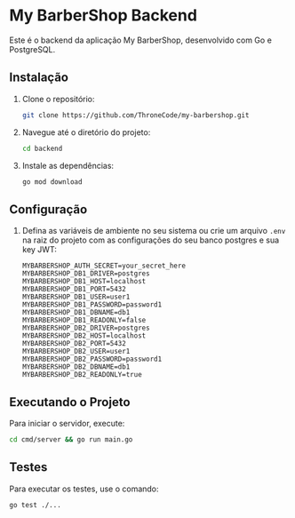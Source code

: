
# My BarberShop Backend

Este é o backend da aplicação My BarberShop, desenvolvido com Go e PostgreSQL.

## Instalação

1. Clone o repositório:
   ```bash
   git clone https://github.com/ThroneCode/my-barbershop.git
   ```
2. Navegue até o diretório do projeto:
   ```bash
   cd backend
   ```
3. Instale as dependências:
   ```bash
   go mod download
   ```

## Configuração

1. Defina as variáveis de ambiente no seu sistema ou crie um arquivo `.env` na raiz do projeto com as configurações do seu banco postgres e sua key JWT:

   ```env
   MYBARBERSHOP_AUTH_SECRET=your_secret_here
   MYBARBERSHOP_DB1_DRIVER=postgres
   MYBARBERSHOP_DB1_HOST=localhost
   MYBARBERSHOP_DB1_PORT=5432
   MYBARBERSHOP_DB1_USER=user1
   MYBARBERSHOP_DB1_PASSWORD=password1
   MYBARBERSHOP_DB1_DBNAME=db1
   MYBARBERSHOP_DB1_READONLY=false
   MYBARBERSHOP_DB2_DRIVER=postgres
   MYBARBERSHOP_DB2_HOST=localhost
   MYBARBERSHOP_DB2_PORT=5432
   MYBARBERSHOP_DB2_USER=user1
   MYBARBERSHOP_DB2_PASSWORD=password1
   MYBARBERSHOP_DB2_DBNAME=db1
   MYBARBERSHOP_DB2_READONLY=true
   ```

## Executando o Projeto

Para iniciar o servidor, execute:

```bash
cd cmd/server && go run main.go
```

## Testes

Para executar os testes, use o comando:

```bash
go test ./...
```